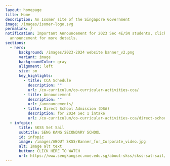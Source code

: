 ```yaml
---
layout: homepage
title: Home
description: An Isomer site of the Singapore Government
image: /images/isomer-logo.svg
permalink: /
notification: Important Announcement for 2023 Sec 4E/5N students, click on
  announcement for more details.
sections:
  - hero:
      background: /images/2023-2024 website banner_v2.png
      variant: image
      backgroundColor: gray
      alignment: left
      size: sm
      key_highlights:
        - title: CCA Schedule
          description: ""
          url: /co-curriculum/co-curricular-activities-cca/
        - title: Announcement
          description: ""
          url: /announcements/
        - title: Direct School Admission (DSA)
          description: for 2024 Sec 1 intake
          url: /co-curriculum/co-curricular-activities-cca/direct-school-admission-dsa/
  - infopic:
      title: SKSS Set Sail
      subtitle: SENG KANG SECONDARY SCHOOL
      id: infopic
      image: /images/ABOUT SKSS/Banner_for_Corporate_video.jpg
      alt: Image alt text
      button: CLICK HERE TO WATCH
      url: https://www.sengkangsec.moe.edu.sg/about-skss/skss-sat-sail/
---
```

